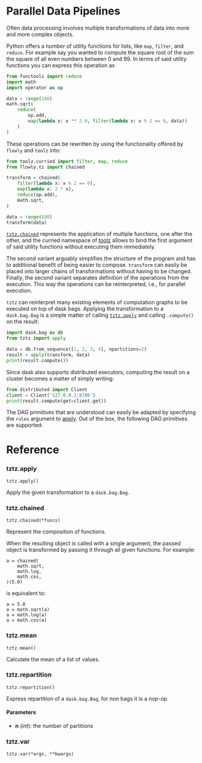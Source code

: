 # Parallel Data Pipelines

Often data processing involves multiple transformations of data into more and
more complex objects.

Python offers a number of utility functions for lists, like ``map``,
``filter``, and ``reduce``. For example say you wanted to compute the square
root  of the sum the square of all even numbers between 0 and 99. In terms of
said utility functions you can express this operation as

```python
from functools import reduce
import math
import operator as op

data = range(100)
math.sqrt(
    reduce(
        op.add,
        map(lambda x: x ** 2.0, filter(lambda x: x % 2 == 0, data))
    )
)
```

These operations can be rewritten by using the functionality offered by
`flowly` and `toolz` into:

```python
from toolz.curried import filter, map, reduce
from flowly.tz import chained

transform = chained(
    filter(lambda x: x % 2 == 0),
    map(lambda x: 2 * x),
    reduce(op.add),
    math.sqrt,
)

data = range(100)
transform(data)
```

[`tztz.chained`](#tztzchained) represents the application of multiple
functions, one after the other, and the curried namespace of [toolz][toolz]
allows to bind the first argument of said utility functions without executing
them immediately.

The second variant arguably simplifies the structure of the program and has to
additional benefit of being easier to compose. ``transform`` can easily be
placed into larger chains of transformations without having to be changed.
Finally, the second variant separates definition of the operations from
the execution. This way the operations can be reinterpreted, i.e., for parallel
execution.


`tztz` can reinterpret many existing elements of computation graphs to be
executed on top of dask bags. Applying the transformation to a `dask.bag.Bag`
is a simple matter of calling [`tztz.apply`](#tztzapply) and calling
`.compute()` on the result:

```python
import dask.bag as db
from tztz import apply

data = db.from_sequence([1, 2, 3, 4], npartitions=2)
result = apply(transform, data)
print(result.compute())
```

Since dask also supports distributed executors, computing the result on a
cluster becomes a matter of simply writing:

```python
from distributed import Client
client = Client('127.0.0.1:8786')
print(result.compute(get=client.get))
```

The DAG primitives that are understood can easily be adapted by specifying the
``rules`` argument to [apply](#tztzapply). Out of the box, the following
DAG primitives are supported:


# Reference

###  tztz.apply
`tztz.apply()`

Apply the given transformation to a `dask.bag.Bag`.



###  tztz.chained
`tztz.chained(*funcs)`

Represent the composition of functions.

When the resulting object is called with a single argument, the passed
object is transformed by passing it through all given functions.
For example:

```
a = chained(
    math.sqrt,
    math.log,
    math.cos,
)(5.0)
```

is equivalent to:

```
a = 5.0
a = math.sqrt(a)
a = math.log(a)
a = math.cos(a)
```



###  tztz.mean
`tztz.mean()`

Calculate the mean of a list of values.



###  tztz.repartition
`tztz.repartition()`

Express repartition of a `dask.bag.Bag`, for non bags it is a nop-op.

#### Parameters

* **n** (*int*):
  the number of partitions



###  tztz.var
`tztz.var(*args, **kwargs)`

<undocumented>



[toolz]: http://toolz.readthedocs.io/en/latest/